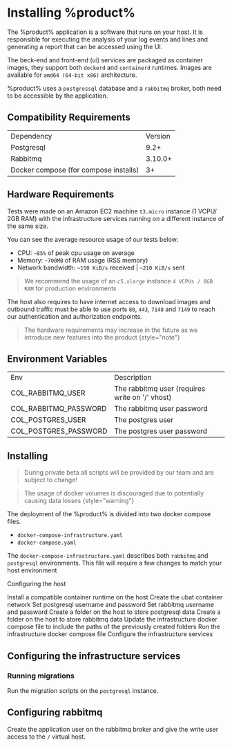 # Installing %product%

The %product% application is a software that runs on your host. It is responsible for executing the analysis of your log events and
lines and generating a report that can be accessed using the UI.

The beck-end and front-end (ui) services are packaged as container images, they support both `dockerd` and `containerd` runtimes.
Images are available for `amd64 (64-bit x86)` architecture.

%product% uses a `postgressql` database  and a `rabbitmq` broker, both need to be accessible by the
application.

## Compatibility Requirements

<table id="infrastructure-dependencies-versions" style="header-row">
<tr>
    <td>Dependency</td>
    <td>Version</td>
</tr>
<tr>
    <td>Postgresql</td>
    <td>9.2+</td>
</tr>
<tr>
    <td>Rabbitmq</td>
    <td>3.10.0+</td>
</tr>
<tr>
    <td>Docker compose (for compose installs)</td>
    <td>3+</td>
</tr>
</table>

## Hardware Requirements

Tests were made on an Amazon EC2 machine `t3.micro` instance (1 VCPU/ 2GB RAM) with the infrastructure services running
on a different instance of the same size. 

You can see the average resource usage of our tests below:

- CPU: `~85%` of peak cpu usage on average
- Memory: `~700MB` of RAM usage (RSS memory)
- Network bandwidth: `~150 KiB/s` received | `~210 KiB/s` sent  

> We recommend the usage of an `c5.xlarge` instance  `4 VCPUs / 8GB RAM` for production environments

The host also requires to have internet access to download images and outbound traffic must be able to use ports
`80`, `443`, `7148` and `7149` to reach our authentication and authorization endpoints. 

> The hardware requirements may increase in the
> future as we introduce new features into the product
> {style="note"}


## Environment Variables

<table id="application-environment-variable" style="header-row">
<tr>
    <td>Env</td>
    <td>Description</td>
</tr>
<tr>
    <td>COL_RABBITMQ_USER</td>
    <td>The rabbitmq user (requires write on '/' vhost)</td>
</tr>
<tr>
    <td>COL_RABBITMQ_PASSWORD</td>
    <td>The rabbitmq user password</td>
</tr>
<tr>
    <td>COL_POSTGRES_USER</td>
    <td>The postgres user</td>
</tr>
<tr>
    <td>COL_POSTGRES_PASSWORD</td>
    <td>The postgres user password</td>
</tr>
</table>

## Installing

> During private beta all scripts will be provided by our team and are subject to change!

> The usage of docker volumes is discouraged due to potentially causing data losses
> {style="warning"}
 
The deployment of the %product% is divided into two docker compose files.

- `docker-compose-infrastructure.yaml`
- `docker-compose.yaml`

The `docker-compose-infrastructure.yaml` describes both `rabbitmq` and `postgresql` environments.
This file will require a few changes to match your host environment


<procedure>
 <p>Configuring the host</p>
<step>Install a compatible container runtime on the host</step>
<step>Create the ubat container network</step>
<step>Set postgresql username and password</step>
<step>Set rabbitmq username and password</step>
<step>Create a folder on the host to store postgresql data</step>
<step>Create a folder on the host to store rabbitmq data</step>
<step>Update the infrastructure docker compose file to include the paths of the previously created folders</step>
<step>Run the infrastructure docker compose file</step>
<step>Configure the infrastructure services</step>
</procedure>




## Configuring the infrastructure services 

### Running migrations
 
Run the migration scripts on the `postgresql` instance.


  
## Configuring rabbitmq

Create the application user on the rabbitmq broker and give the write user access to the `/` virtual host.
